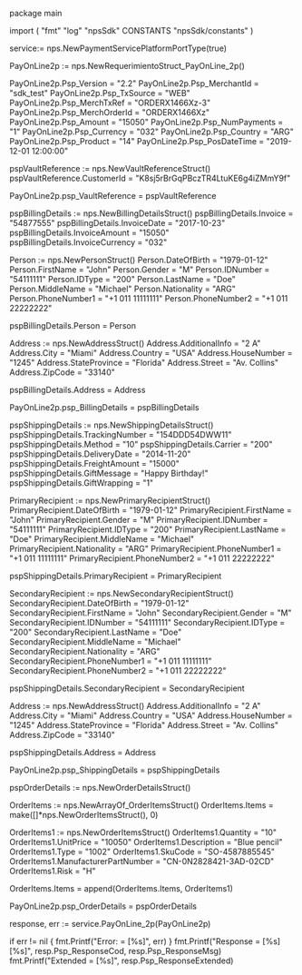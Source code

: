 package main

import (
        "fmt"
        "log"
        "npsSdk"
        CONSTANTS "npsSdk/constants"
)

service:= nps.NewPaymentServicePlatformPortType(true)

PayOnLine2p := nps.NewRequerimientoStruct_PayOnLine_2p()

PayOnLine2p.Psp_Version = "2.2"
PayOnLine2p.Psp_MerchantId = "sdk_test"
PayOnLine2p.Psp_TxSource = "WEB"
PayOnLine2p.Psp_MerchTxRef = "ORDERX1466Xz-3"
PayOnLine2p.Psp_MerchOrderId = "ORDERX1466Xz"
PayOnLine2p.Psp_Amount = "15050"
PayOnLine2p.Psp_NumPayments = "1"
PayOnLine2p.Psp_Currency = "032"
PayOnLine2p.Psp_Country = "ARG"
PayOnLine2p.Psp_Product = "14"
PayOnLine2p.Psp_PosDateTime = "2019-12-01 12:00:00"

pspVaultReference := nps.NewVaultReferenceStruct()
pspVaultReference.CustomerId = "K8sj5rBrGqPBczTR4LtuKE6g4iZMmY9f"

PayOnLine2p.psp_VaultReference = pspVaultReference

pspBillingDetails := nps.NewBillingDetailsStruct()
pspBillingDetails.Invoice = "54877555"
pspBillingDetails.InvoiceDate = "2017-10-23"
pspBillingDetails.InvoiceAmount = "15050"
pspBillingDetails.InvoiceCurrency = "032"

Person := nps.NewPersonStruct()
Person.DateOfBirth = "1979-01-12"
Person.FirstName = "John"
Person.Gender = "M"
Person.IDNumber = "54111111"
Person.IDType = "200"
Person.LastName = "Doe"
Person.MiddleName = "Michael"
Person.Nationality = "ARG"
Person.PhoneNumber1 = "+1 011 11111111"
Person.PhoneNumber2 = "+1 011 22222222"

pspBillingDetails.Person = Person

Address := nps.NewAddressStruct()
Address.AdditionalInfo = "2 A"
Address.City = "Miami"
Address.Country = "USA"
Address.HouseNumber = "1245"
Address.StateProvince = "Florida"
Address.Street = "Av. Collins"
Address.ZipCode = "33140"

pspBillingDetails.Address = Address

PayOnLine2p.psp_BillingDetails = pspBillingDetails

pspShippingDetails := nps.NewShippingDetailsStruct()
pspShippingDetails.TrackingNumber = "154DDD54DWW11"
pspShippingDetails.Method = "10"
pspShippingDetails.Carrier = "200"
pspShippingDetails.DeliveryDate = "2014-11-20"
pspShippingDetails.FreightAmount = "15000"
pspShippingDetails.GiftMessage = "Happy Birthday!"
pspShippingDetails.GiftWrapping = "1"

PrimaryRecipient := nps.NewPrimaryRecipientStruct()
PrimaryRecipient.DateOfBirth = "1979-01-12"
PrimaryRecipient.FirstName = "John"
PrimaryRecipient.Gender = "M"
PrimaryRecipient.IDNumber = "54111111"
PrimaryRecipient.IDType = "200"
PrimaryRecipient.LastName = "Doe"
PrimaryRecipient.MiddleName = "Michael"
PrimaryRecipient.Nationality = "ARG"
PrimaryRecipient.PhoneNumber1 = "+1 011 11111111"
PrimaryRecipient.PhoneNumber2 = "+1 011 22222222"

pspShippingDetails.PrimaryRecipient = PrimaryRecipient

SecondaryRecipient := nps.NewSecondaryRecipientStruct()
SecondaryRecipient.DateOfBirth = "1979-01-12"
SecondaryRecipient.FirstName = "John"
SecondaryRecipient.Gender = "M"
SecondaryRecipient.IDNumber = "54111111"
SecondaryRecipient.IDType = "200"
SecondaryRecipient.LastName = "Doe"
SecondaryRecipient.MiddleName = "Michael"
SecondaryRecipient.Nationality = "ARG"
SecondaryRecipient.PhoneNumber1 = "+1 011 11111111"
SecondaryRecipient.PhoneNumber2 = "+1 011 22222222"

pspShippingDetails.SecondaryRecipient = SecondaryRecipient

Address := nps.NewAddressStruct()
Address.AdditionalInfo = "2 A"
Address.City = "Miami"
Address.Country = "USA"
Address.HouseNumber = "1245"
Address.StateProvince = "Florida"
Address.Street = "Av. Collins"
Address.ZipCode = "33140"

pspShippingDetails.Address = Address

PayOnLine2p.psp_ShippingDetails = pspShippingDetails

pspOrderDetails := nps.NewOrderDetailsStruct()

OrderItems := nps.NewArrayOf_OrderItemsStruct()
OrderItems.Items = make([]*nps.NewOrderItemsStruct(), 0)

OrderItems1 := nps.NewOrderItemsStruct()
OrderItems1.Quantity = "10"
OrderItems1.UnitPrice = "10050"
OrderItems1.Description = "Blue pencil"
OrderItems1.Type = "1002"
OrderItems1.SkuCode = "SO-4587885545"
OrderItems1.ManufacturerPartNumber = "CN-0N2828421-3AD-02CD"
OrderItems1.Risk = "H"

OrderItems.Items = append(OrderItems.Items, OrderItems1)

PayOnLine2p.psp_OrderDetails = pspOrderDetails

response, err := service.PayOnLine_2p(PayOnLine2p)

if err != nil {
    fmt.Printf("Error: = [%s]", err)
}
fmt.Printf("Response = [%s] [%s]", resp.Psp_ResponseCod, resp.Psp_ResponseMsg)
fmt.Printf("Extended = [%s]", resp.Psp_ResponseExtended)



